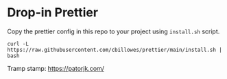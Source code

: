 # Drop-in Prettier

Copy the prettier config in this repo to your project using `install.sh` script.

```
curl -L https://raw.githubusercontent.com/cbillowes/prettier/main/install.sh | bash
```

Tramp stamp: https://patorjk.com/
